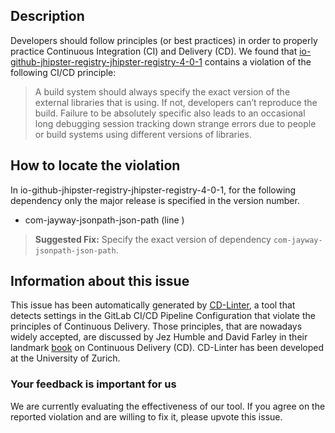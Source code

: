 
## Description
Developers should follow principles (or best practices) in order to properly practice Continuous Integration (CI) and Delivery (CD).
We found that [io-github-jhipster-registry-jhipster-registry-4-0-1](https://gitlab.com/elziojr/jhipster-playground-registry/blob/master/.gitlab-ci.yml) contains a violation of the following CI/CD principle:

> A build system should always specify the exact version of the external libraries that is using.
If not, developers can’t reproduce the build. Failure to be absolutely specific also leads to an occasional long debugging session tracking down strange errors due to people or build systems using different versions of libraries.

## How to locate the violation

In io-github-jhipster-registry-jhipster-registry-4-0-1, for the following dependency only the major release is specified in the version number.

* com-jayway-jsonpath-json-path (line )

> **Suggested Fix:** Specify the exact version of dependency `com-jayway-jsonpath-json-path`.

## Information about this issue

This issue has been automatically generated by [CD-Linter](https://gitlab.com/Jancso/configuration-analytics), a tool that detects settings in the GitLab CI/CD Pipeline Configuration that violate the principles of Continuous Delivery. Those principles, that are nowadays widely accepted, are discussed by Jez Humble and David Farley in their landmark [book](https://www.oreilly.com/library/view/continuous-delivery-reliable/9780321670250/) on Continuous Delivery (CD). CD-Linter has been developed at the University of Zurich.

### Your feedback is important for us
We are currently evaluating the effectiveness of our tool. If you agree on the reported violation and are willing to fix it, please upvote this issue.